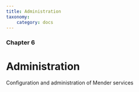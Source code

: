 ```yaml
---
title: Administration
taxonomy:
    category: docs
---
```


### Chapter 6

# Administration

Configuration and administration of Mender services
